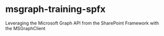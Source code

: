 # msgraph-training-spfx
Leveraging the Microsoft Graph API from the SharePoint Framework with the MSGraphClient 
